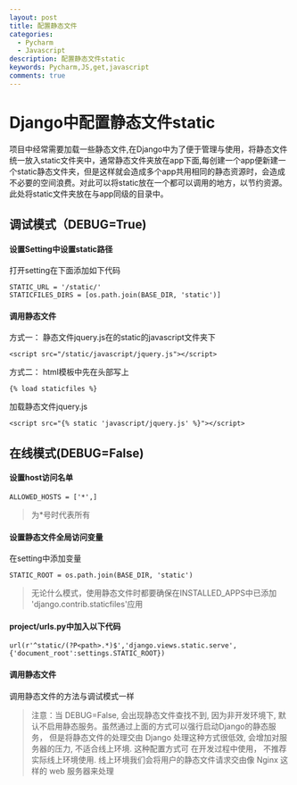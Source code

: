 ```yaml
---
layout: post
title: 配置静态文件
categories:
  - Pycharm
  - Javascript
description: 配置静态文件static
keywords: Pycharm,JS,get,javascript
comments: true
---
```



# Django中配置静态文件static

项目中经常需要加载一些静态文件,在Django中为了便于管理与使用，将静态文件统一放入static文件夹中，通常静态文件夹放在app下面,每创建一个app便新建一个static静态文件夹，但是这样就会造成多个app共用相同的静态资源时，会造成不必要的空间浪费。对此可以将static放在一个都可以调用的地方，以节约资源。此处将static文件夹放在与app同级的目录中。

## 调试模式（DEBUG=True)

#### 设置Setting中设置static路径
打开setting在下面添加如下代码
```
STATIC_URL = '/static/'
STATICFILES_DIRS = [os.path.join(BASE_DIR, 'static')]
```
#### 调用静态文件

方式一：
静态文件jquery.js在的static的javascript文件夹下
```
<script src="/static/javascript/jquery.js"></script>
```
方式二：
html模板中先在头部写上
```
{% load staticfiles %}
```
加载静态文件jquery.js
```
<script src="{% static 'javascript/jquery.js' %}"></script>
```

## 在线模式(DEBUG=False)
#### 设置host访问名单
```
ALLOWED_HOSTS = ['*',]
```
> 为*号时代表所有

#### 设置静态文件全局访问变量
在setting中添加变量
```
STATIC_ROOT = os.path.join(BASE_DIR, 'static')
```
> 无论什么模式，使用静态文件时都要确保在INSTALLED_APPS中已添加
'django.contrib.staticfiles'应用

#### project/urls.py中加入以下代码
```
url(r'^static/(?P<path>.*)$','django.views.static.serve',{'document_root':settings.STATIC_ROOT})
```

#### 调用静态文件
调用静态文件的方法与调试模式一样

> 注意：当 DEBUG=False, 会出现静态⽂件查找不到, 因为⾮开发环境下, 默认不启⽤静态服务。虽然通过上面的方式可以强行启动Django的静态服务， 但是将静态⽂件的处理交由 Django 处理这种⽅式很低效, 会增加对服务器的压⼒, 不适合线上环境. 这种配置⽅式可
在开发过程中使⽤， 不推荐实际线上环境使⽤.
线上环境我们会将⽤户的静态⽂件请求交由像 Nginx 这样的 web 服务器来处理